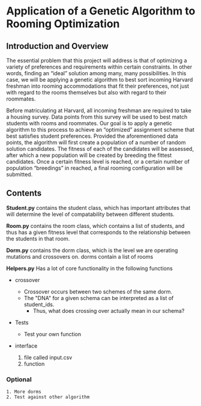 # Application of a Genetic Algorithm to Rooming Optimization

## Introduction and Overview 
The essential problem that this project will address is that of optimizing a variety of preferences and requirements within certain constraints. In other words, finding an “ideal” solution among many, many possibilities. In this case, we will be applying a genetic algorithm to best sort incoming Harvard freshman into rooming accommodations that fit their preferences, not just with regard to the rooms themselves but also with regard to their roommates. 

Before matriculating at Harvard, all incoming freshman are required to take a housing survey. Data points from this survey will be used to best match students with rooms and roommates. Our goal is to apply a genetic algorithm to this process to achieve an “optimized” assignment scheme that best satisfies student preferences. Provided the aforementioned data points, the algorithm will first create a population of a number of random solution candidates. The fitness of each of the candidates will be assessed, after which a new population will be created by breeding the fittest candidates. Once a certain fitness level is reached, or a certain number of population “breedings” in reached, a final rooming configuration will be submitted.

## Contents

**Student.py** contains the student class, which has important attributes that will determine the level of compatability between different students.

**Room.py** contains the room class, which contains a list of students, and thus has a given fitness level that corresponds to the relationship between the students in that room.

**Dorm.py** contains the dorm class, which is the level we are operating mutations and crossovers on. dorms contain a list of rooms

**Helpers.py** Has a lot of core functionality in the following functions
  - crossover
  	- Crossover occurs between two schemes of the same dorm. 
  	- The "DNA" for a given schema can be interpreted as a list of student_ids.
  	  - Thus, what does crossing over actually mean in our schema?
  - Tests
  	- Test your own function

  - interface
  	1. file called input.csv 
  	2. function 
  	
### Optional
	1. More dorms
	2. Test against other algorithm




